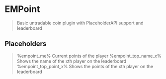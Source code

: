 # EMPoint
> Basic untradable coin plugin with PlaceholderAPI support and leaderboard

## Placeholders
> %empoint_me% Current points of the player
> %empoint_top_name_x% Shows the name of the xth player on the leaderboard
> %empoint_top_point_x% Shows the points of the xth player on the leaderboard
  
